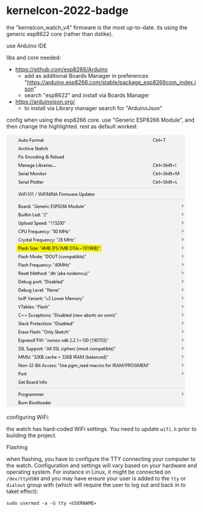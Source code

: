 # kernelcon-2022-badge

the "kernelcon_watch_v4" firmware is the most up-to-date. its using the generic esp8622 core (rather than dstike). 

use Arduino IDE

libs and core needed:
- https://github.com/esp8266/Arduino
  * add as additional Boards Manager in preferences "https://arduino.esp8266.com/stable/package_esp8266com_index.json"
  * search "esp8622" and install via Boards Manager
- https://arduinojson.org/
  * to install via Library manager search for "ArduinoJson"


config when using the esp8266 core. use "Generic ESP8266 Module", and then change the highlighted. rest as default worked:

![Alt text](arduinoIDEsettings.png)


configuring WiFi:

the watch has hard-coded WiFi settings.  You need to update `wifi.h` prior to building the project.

Flashing

when flashing, you have to configure the TTY connecting your computer to the watch.  Configuration and settings will vary based on your hardware and operating system.  For instance in Linux, it might be connected on `/dev/ttyUSB0` and you may have ensure your user is added to the `tty` or `dialout` group with (which will require the user to log out and back in to taket effect): 

    sudo usermod -a -G tty <USERNAME>

